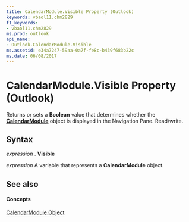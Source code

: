 ```yaml
---
title: CalendarModule.Visible Property (Outlook)
keywords: vbaol11.chm2829
f1_keywords:
- vbaol11.chm2829
ms.prod: outlook
api_name:
- Outlook.CalendarModule.Visible
ms.assetid: e34a7247-59aa-0a7f-fe8c-b439f683b22c
ms.date: 06/08/2017
---
```



# CalendarModule.Visible Property (Outlook)

Returns or sets a  **Boolean** value that determines whether the **[CalendarModule](Outlook.CalendarModule.md)** object is displayed in the Navigation Pane. Read/write.


## Syntax

 _expression_ . **Visible**

 _expression_ A variable that represents a **CalendarModule** object.


## See also


#### Concepts


[CalendarModule Object](Outlook.CalendarModule.md)

